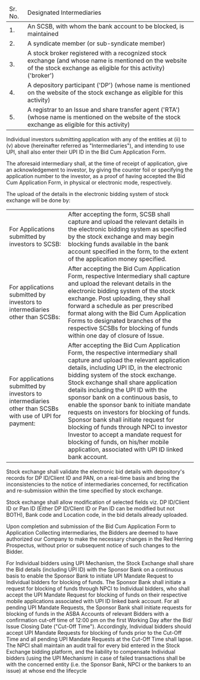 <table><thead><tr><td>Sr. No.</td><td>Designated Intermediaries</td></tr></thead><tbody><tr><td>1.</td><td>An SCSB, with whom the bank account to be blocked, is maintained</td></tr><tr><td>2.</td><td>A syndicate member (or sub-syndicate member)</td></tr><tr><td>3.</td><td>A stock broker registered with a recognized stock exchange (and whose name is mentioned on the website of the stock exchange as eligible for this activity) ('broker')</td></tr><tr><td>4.</td><td>A depository participant ('DP') (whose name is mentioned on the website of the stock exchange as eligible for this activity)</td></tr><tr><td>5.</td><td>A registrar to an Issue and share transfer agent ('RTA') (whose name is mentioned on the website of the stock exchange as eligible for this activity)</td></tr></tbody></table>

Individual investors submitting application with any of the entities at (ii) to (v) above (hereinafter referred as "Intermediaries"), and intending to use UPI, shall also enter their UPI ID in the Bid Cum Application Form.

The aforesaid intermediary shall, at the time of receipt of application, give an acknowledgement to investor, by giving the counter foil or specifying the application number to the investor, as a proof of having accepted the Bid Cum Application Form, in physical or electronic mode, respectively.

The upload of the details in the electronic bidding system of stock exchange will be done by:

<table><tr><td>For Applications submitted by investors to SCSB:</td><td>After accepting the form, SCSB shall capture and upload the relevant details in the electronic bidding system as specified by the stock exchange and may begin blocking funds available in the bank account specified in the form, to the extent of the application money specified.</td></tr><tr><td>For applications submitted by investors to intermediaries other than SCSBs:</td><td>After accepting the Bid Cum Application Form, respective Intermediary shall capture and upload the relevant details in the electronic bidding system of the stock exchange. Post uploading, they shall forward a schedule as per prescribed format along with the Bid Cum Application Forms to designated branches of the respective SCSBs for blocking of funds within one day of closure of Issue.</td></tr><tr><td>For applications submitted by investors to intermediaries other than SCSBs with use of UPI for payment:</td><td>After accepting the Bid Cum Application Form, the respective intermediary shall capture and upload the relevant application details, including UPI ID, in the electronic bidding system of the stock exchange. Stock exchange shall share application details including the UPI ID with the sponsor bank on a continuous basis, to enable the sponsor bank to initiate mandate requests on investors for blocking of funds. Sponsor bank shall initiate request for blocking of funds through NPCI to investor Investor to accept a mandate request for blocking of funds, on his/her mobile application, associated with UPI ID linked bank account.</td></tr></table>

Stock exchange shall validate the electronic bid details with depository's records for DP ID/Client ID and PAN, on a real-time basis and bring the inconsistencies to the notice of intermediaries concerned, for rectification and re-submission within the time specified by stock exchange.

Stock exchange shall allow modification of selected fields viz. DP ID/Client ID or Pan ID (Either DP ID/Client ID or Pan ID can be modified but not BOTH), Bank code and Location code, in the bid details already uploaded.

Upon completion and submission of the Bid Cum Application Form to Application Collecting intermediaries, the Bidders are deemed to have authorized our Company to make the necessary changes in the Red Herring Prospectus, without prior or subsequent notice of such changes to the Bidder.

For Individual bidders using UPI Mechanism, the Stock Exchange shall share the Bid details (including UPI ID) with the Sponsor Bank on a continuous basis to enable the Sponsor Bank to initiate UPI Mandate Request to Individual bidders for blocking of funds. The Sponsor Bank shall initiate a request for blocking of funds through NPCI to Individual bidders, who shall accept the UPI Mandate Request for blocking of funds on their respective mobile applications associated with UPI ID linked bank account. For all pending UPI Mandate Requests, the Sponsor Bank shall initiate requests for blocking of funds in the ASBA Accounts of relevant Bidders with a confirmation cut-off time of 12:00 pm on the first Working Day after the Bid/ Issue Closing Date ("Cut-Off Time"). Accordingly, Individual bidders should accept UPI Mandate Requests for blocking of funds prior to the Cut-Off Time and all pending UPI Mandate Requests at the Cut-Off Time shall lapse. The NPCI shall maintain an audit trail for every bid entered in the Stock Exchange bidding platform, and the liability to compensate Individual bidders (using the UPI Mechanism) in case of failed transactions shall be with the concerned entity (i.e. the Sponsor Bank, NPCI or the bankers to an issue) at whose end the lifecycle